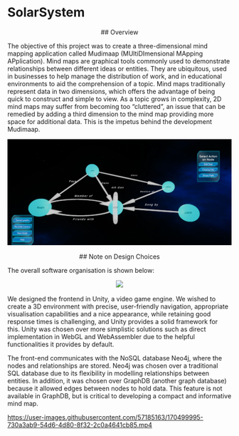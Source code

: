 # SolarSystem

<p align="center">
    ## Overview
</p>
The objective of this project was to create a three-dimensional mind mapping application called Mudimaap (MUltiDImensional MApping APplication). Mind maps are graphical tools commonly used to demonstrate relationships between different ideas or entities. They are ubiquitous, used in businesses to help manage the distribution of work, and in educational environments to aid the comprehension of a topic. Mind maps traditionally represent data in two dimensions, which offers the advantage of being quick to construct and simple to view. As a topic grows in complexity, 2D mind maps may suffer from becoming too “cluttered”, an issue that can be remedied by adding a third dimension to the mind map providing more space for additional data. This is the impetus behind the development Mudimaap.

<p align="center">
<img src = MDMA.PNG width =600 class="center">
</p>


<p align="center">
    ## Note on Design Choices
</p>

The overall software organisation is shown below: 

<p align="center">
<img src = https://user-images.githubusercontent.com/57185163/170499442-fb9698aa-5b33-4c89-9625-1e8f59332583.png width =600 class="center">
</p>

We designed the frontend in Unity, a video game engine. We wished to create a
3D environment with precise, user-friendly navigation, appropriate visualisation capabilities and a nice
appearance, while retaining good response times is challenging, and Unity provides a solid framework
for this. Unity was chosen over more simplistic solutions such as direct implementation in WebGL
and WebAssembler due to the helpful functionalities it provides by default.


The front-end communicates with the NoSQL database Neo4j, where the nodes and relationships are stored.
Neo4j was chosen over a traditional SQL database due to its flexibility in modelling relationships between entities. In addition, it was chosen over GraphDB
(another graph database) because it allowed edges between nodes to hold data. This feature is not
available in GraphDB, but is critical to developing a compact and informative mind map.




https://user-images.githubusercontent.com/57185163/170499995-730a3ab9-54d6-4d80-8f32-2c0a4641cb85.mp4

